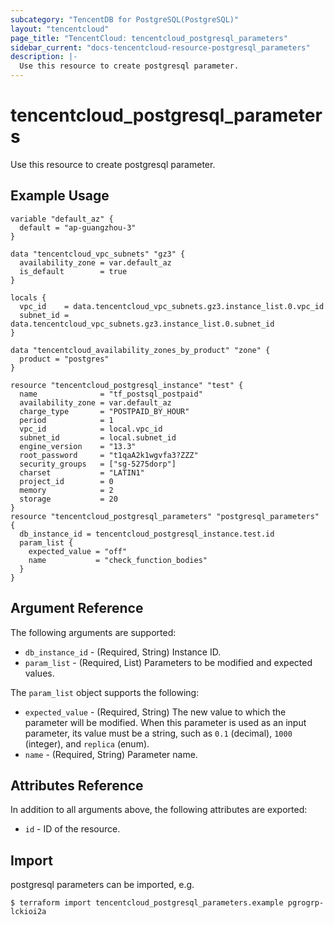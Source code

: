 ```yaml
---
subcategory: "TencentDB for PostgreSQL(PostgreSQL)"
layout: "tencentcloud"
page_title: "TencentCloud: tencentcloud_postgresql_parameters"
sidebar_current: "docs-tencentcloud-resource-postgresql_parameters"
description: |-
  Use this resource to create postgresql parameter.
---
```


# tencentcloud_postgresql_parameters

Use this resource to create postgresql parameter.

## Example Usage

```hcl
variable "default_az" {
  default = "ap-guangzhou-3"
}

data "tencentcloud_vpc_subnets" "gz3" {
  availability_zone = var.default_az
  is_default        = true
}

locals {
  vpc_id    = data.tencentcloud_vpc_subnets.gz3.instance_list.0.vpc_id
  subnet_id = data.tencentcloud_vpc_subnets.gz3.instance_list.0.subnet_id
}

data "tencentcloud_availability_zones_by_product" "zone" {
  product = "postgres"
}

resource "tencentcloud_postgresql_instance" "test" {
  name              = "tf_postsql_postpaid"
  availability_zone = var.default_az
  charge_type       = "POSTPAID_BY_HOUR"
  period            = 1
  vpc_id            = local.vpc_id
  subnet_id         = local.subnet_id
  engine_version    = "13.3"
  root_password     = "t1qaA2k1wgvfa3?ZZZ"
  security_groups   = ["sg-5275dorp"]
  charset           = "LATIN1"
  project_id        = 0
  memory            = 2
  storage           = 20
}
resource "tencentcloud_postgresql_parameters" "postgresql_parameters" {
  db_instance_id = tencentcloud_postgresql_instance.test.id
  param_list {
    expected_value = "off"
    name           = "check_function_bodies"
  }
}
```

## Argument Reference

The following arguments are supported:

* `db_instance_id` - (Required, String) Instance ID.
* `param_list` - (Required, List) Parameters to be modified and expected values.

The `param_list` object supports the following:

* `expected_value` - (Required, String) The new value to which the parameter will be modified. When this parameter is used as an input parameter, its value must be a string, such as `0.1` (decimal), `1000` (integer), and `replica` (enum).
* `name` - (Required, String) Parameter name.

## Attributes Reference

In addition to all arguments above, the following attributes are exported:

* `id` - ID of the resource.



## Import

postgresql parameters can be imported, e.g.

```
$ terraform import tencentcloud_postgresql_parameters.example pgrogrp-lckioi2a
```

